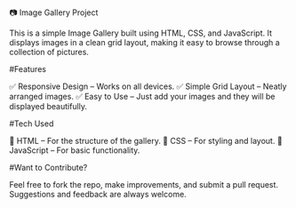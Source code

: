 📷 Image Gallery Project

This is a simple Image Gallery built using HTML, CSS, and JavaScript. It displays images in a clean grid layout, making it easy to browse through a collection of pictures.

#Features

✅ Responsive Design – Works on all devices.
✅ Simple Grid Layout – Neatly arranged images.
✅ Easy to Use – Just add your images and they will be displayed beautifully.

#Tech Used

🔹 HTML – For the structure of the gallery.
🔹 CSS – For styling and layout.
🔹 JavaScript – For basic functionality.

#Want to Contribute?

Feel free to fork the repo, make improvements, and submit a pull request. Suggestions and feedback are always welcome.
